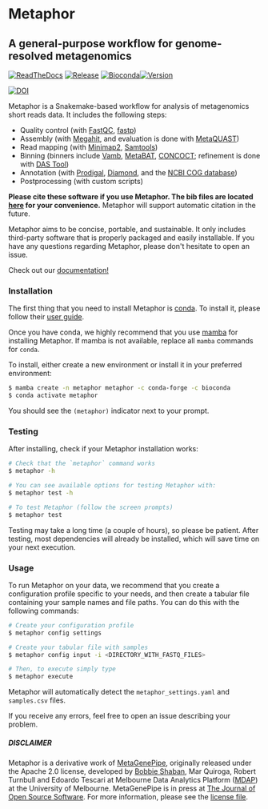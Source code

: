 # Metaphor
## A general-purpose workflow for genome-resolved metagenomics

[![ReadTheDocs](https://img.shields.io/readthedocs/metaphor-workflow?color=g)](https://metaphor-workflow.readthedocs.io/) [![Release](https://img.shields.io/github/v/tag/vinisalazar/metaphor?color=g&label=release)]([https://github.com/vinisalazar/metaphor/tags])
[![Bioconda](https://img.shields.io/conda/dn/bioconda/metaphor.svg?label=Bioconda )](https://anaconda.org/bioconda/metaphor)[![Version](https://anaconda.org/bioconda/metaphor/badges/version.svg)](https://anaconda.org/bioconda/metaphor)  

[![DOI](https://img.shields.io/badge/doi-10.1093%2Fgigascience%2Fgiad055-blue)](https://doi.org/10.1093/gigascience/giad055)

Metaphor is a Snakemake-based workflow for analysis of metagenomics short reads data. It includes the following steps:
- Quality control (with [FastQC](https://github.com/s-andrews/FastQC/), [fastp](https://github.com/marcelm/fastp))
- Assembly (with [Megahit](https://github.com/voutcn/megahit), and evaluation is done with [MetaQUAST](https://github.com/ablab/quast))
- Read mapping (with [Minimap2](https://github.com/lh3/minimap2), [Samtools](https://github.com/samtools/samtools))
- Binning (binners include [Vamb](https://github.com/RasmussenLab/vamb/), [MetaBAT](https://bitbucket.org/berkeleylab/metabat), [CONCOCT](https://github.com/BinPro/CONCOCT)<!--, [GraphBin](https://github.com/Vini2/GraphBin)-->; refinement is done with [DAS Tool](https://github.com/cmks/DAS_Tool))
- Annotation (with [Prodigal](https://github.com/hyattpd/Prodigal), [Diamond](https://github.com/bbuchfink/diamond), and the [NCBI COG database](https://www.ncbi.nlm.nih.gov/research/cog-project/))
- Postprocessing (with custom scripts)

**Please cite these software if you use Metaphor. The bib files are located [here](./metaphor/workflow/bibs/) for your convenience.**
Metaphor will support automatic citation in the future.

Metaphor aims to be concise, portable, and sustainable. It only includes third-party software that is properly packaged and easily installable.
If you have any questions regarding Metaphor, please don't hesitate to open an issue.

Check out our [documentation!](https://metaphor-workflow.readthedocs.io)

### Installation
The first thing that you need to install Metaphor is [conda](https://docs.conda.io/). To install it, please follow their [user guide](https://docs.conda.io/projects/conda/en/latest/user-guide/install/index.html).

Once you have conda, we highly recommend that you use [mamba](https://mamba.readthedocs.io/en/latest/installation.html) for installing Metaphor. If mamba is not available, replace all `mamba` commands for `conda`.

To install, either create a new environment or install it in your preferred environment:
```bash
$ mamba create -n metaphor metaphor -c conda-forge -c bioconda
$ conda activate metaphor
```

You should see the `(metaphor)` indicator next to your prompt.

### Testing
After installing, check if your Metaphor installation works:

```bash
# Check that the `metaphor` command works
$ metaphor -h

# You can see available options for testing Metaphor with:
$ metaphor test -h

# To test Metaphor (follow the screen prompts)
$ metaphor test
```

Testing may take a long time (a couple of hours), so please be patient. After testing, most dependencies will already be installed, which will save time on your next execution.

### Usage
To run Metaphor on your data, we recommend that you create a configuration profile specific to your needs, and then create a tabular file containing your sample names and file paths. You can do this with the following commands:

```bash
# Create your configuration profile
$ metaphor config settings

# Create your tabular file with samples
$ metaphor config input -i <DIRECTORY_WITH_FASTQ_FILES>

# Then, to execute simply type 
$ metaphor execute
```

Metaphor will automatically detect the `metaphor_settings.yaml` and `samples.csv` files.

If you receive any errors, feel free to open an issue describing your problem.


##### DISCLAIMER
Metaphor is a derivative work of [MetaGenePipe](https://gitlab.unimelb.edu.au/bshaban/metaGenePipe/), originally released under the
Apache 2.0 license, developed by [Bobbie Shaban](https://gitlab.unimelb.edu.au/bshaban), Mar Quiroga, Robert Turnbull
and Edoardo Tescari at Melbourne Data Analytics Platform ([MDAP](https://mdap.unimelb.edu.au/)) at the
University of Melbourne. MetaGenePipe is in press at [The Journal of Open Source Software](https://joss.theoj.org/papers/c9c52942084258507eeb1693b83153ba). For more information, please see the [license file](./LICENSE.md).

